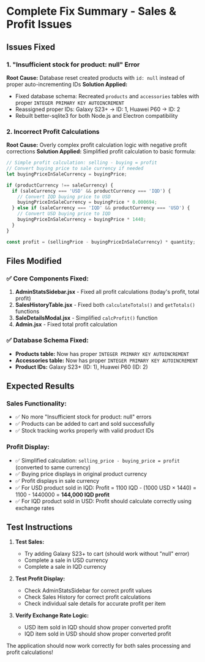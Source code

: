 # Complete Fix Summary - Sales & Profit Issues

## Issues Fixed

### 1. **"Insufficient stock for product: null" Error**
**Root Cause:** Database reset created products with `id: null` instead of proper auto-incrementing IDs
**Solution Applied:**
- Fixed database schema: Recreated `products` and `accessories` tables with proper `INTEGER PRIMARY KEY AUTOINCREMENT`
- Reassigned proper IDs: Galaxy S23+ → ID: 1, Huawei P60 → ID: 2
- Rebuilt better-sqlite3 for both Node.js and Electron compatibility

### 2. **Incorrect Profit Calculations** 
**Root Cause:** Overly complex profit calculation logic with negative profit corrections
**Solution Applied:** Simplified profit calculation to basic formula:
```javascript
// Simple profit calculation: selling - buying = profit
// Convert buying price to sale currency if needed
let buyingPriceInSaleCurrency = buyingPrice;

if (productCurrency !== saleCurrency) {
  if (saleCurrency === 'USD' && productCurrency === 'IQD') {
    // Convert IQD buying price to USD
    buyingPriceInSaleCurrency = buyingPrice * 0.000694;
  } else if (saleCurrency === 'IQD' && productCurrency === 'USD') {
    // Convert USD buying price to IQD
    buyingPriceInSaleCurrency = buyingPrice * 1440;
  }
}

const profit = (sellingPrice - buyingPriceInSaleCurrency) * quantity;
```

## Files Modified

### ✅ Core Components Fixed:
1. **AdminStatsSidebar.jsx** - Fixed all profit calculations (today's profit, total profit)
2. **SalesHistoryTable.jsx** - Fixed both `calculateTotals()` and `getTotals()` functions  
3. **SaleDetailsModal.jsx** - Simplified `calcProfit()` function
4. **Admin.jsx** - Fixed total profit calculation

### ✅ Database Schema Fixed:
- **Products table:** Now has proper `INTEGER PRIMARY KEY AUTOINCREMENT`
- **Accessories table:** Now has proper `INTEGER PRIMARY KEY AUTOINCREMENT`
- **Product IDs:** Galaxy S23+ (ID: 1), Huawei P60 (ID: 2)

## Expected Results

### Sales Functionality:
- ✅ No more "Insufficient stock for product: null" errors
- ✅ Products can be added to cart and sold successfully
- ✅ Stock tracking works properly with valid product IDs

### Profit Display:
- ✅ Simplified calculation: `selling_price - buying_price = profit` (converted to same currency)
- ✅ Buying price displays in original product currency
- ✅ Profit displays in sale currency
- ✅ For USD product sold in IQD: Profit = 1100 IQD - (1000 USD × 1440) = 1100 - 1440000 = **144,000 IQD profit**
- ✅ For IQD product sold in USD: Profit should calculate correctly using exchange rates

## Test Instructions

1. **Test Sales:**
   - Try adding Galaxy S23+ to cart (should work without "null" error)
   - Complete a sale in USD currency
   - Complete a sale in IQD currency

2. **Test Profit Display:**
   - Check AdminStatsSidebar for correct profit values
   - Check Sales History for correct profit calculations
   - Check individual sale details for accurate profit per item

3. **Verify Exchange Rate Logic:**
   - USD item sold in IQD should show proper converted profit
   - IQD item sold in USD should show proper converted profit

The application should now work correctly for both sales processing and profit calculations!
